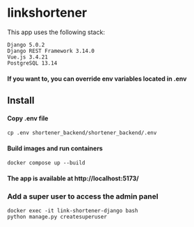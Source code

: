 # linkshortener

This app uses the following stack:<br/>

```commandline
Django 5.0.2
Django REST Framework 3.14.0
Vue.js 3.4.21
PostgreSQL 13.14
```

#### If you want to, you can override env variables located in .env

## Install

#### Copy .env file

```commandline
cp .env shortener_backend/shortener_backend/.env
```

#### Build images and run containers

```commandline
docker compose up --build
```

#### The app is available at http://localhost:5173/

### Add a super user to access the admin panel

```commandline
docker exec -it link-shortener-django bash
python manage.py createsuperuser
```
